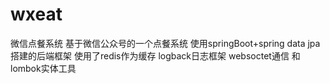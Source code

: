 # wxeat
微信点餐系统
基于微信公众号的一个点餐系统
使用springBoot+spring data jpa搭建的后端框架
使用了redis作为缓存 logback日志框架 websoctet通信 和lombok实体工具

